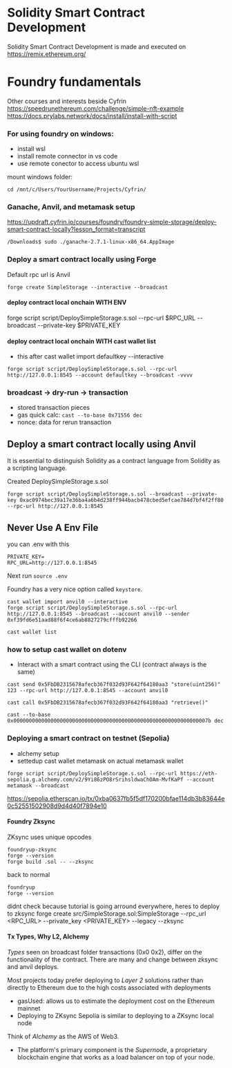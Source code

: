 # Solidity Smart Contract Development 

Solidity Smart Contract Development is made and executed on
https://remix.ethereum.org/

# Foundry fundamentals 

Other courses and interests beside Cyfrin
https://speedrunethereum.com/challenge/simple-nft-example
https://docs.prylabs.network/docs/install/install-with-script


### For using foundry on windows:

- install wsl
- install remote connector in vs code
- use remote conector to access ubuntu wsl

mount windows folder:
```
cd /mnt/c/Users/YourUsername/Projects/Cyfrin/
```

### Ganache, Anvil, and metamask setup
https://updraft.cyfrin.io/courses/foundry/foundry-simple-storage/deploy-smart-contract-locally?lesson_format=transcript

```
/Downloads$ sudo ./ganache-2.7.1-linux-x86_64.AppImage
```

### Deploy a smart contract locally using Forge
Default rpc url is Anvil 
```
forge create SimpleStorage --interactive --broadcast
```

#### deploy contract local onchain WITH ENV

forge script script/DeploySimpleStorage.s.sol --rpc-url $RPC_URL --broadcast --private-key $PRIVATE_KEY

#### deploy contract local onchain WITH cast wallet list

- this after cast wallet import defaultkey --interactive
```
forge script script/DeploySimpleStorage.s.sol --rpc-url http://127.0.0.1:8545 --account defaultkey --broadcast -vvvv
```
### broadcast -> dry-run -> transaction

- stored transaction pieces
- gas quick calc: ```cast --to-base 0x71556 dec```
- nonce: data for rerun transaction

## Deploy a smart contract locally using Anvil
It is essential to distinguish Solidity as a contract language from Solidity as a scripting language.

Created DeploySimpleStorage.s.sol
```
forge script script/DeploySimpleStorage.s.sol --broadcast --private-key 0xac0974bec39a17e36ba4a6b4d238ff944bacb478cbed5efcae784d7bf4f2ff80 --rpc-url http://127.0.0.1:8545
```

## Never Use A Env File
you can .env with this
```
PRIVATE_KEY=
RPC_URL=http://127.0.0.1:8545
```

Next run `source .env`

Foundry has a very nice option called `keystore`.

```
cast wallet import anvil0 --interactive
forge script script/DeploySimpleStorage.s.sol --rpc-url http://127.0.0.1:8545 --broadcast --account anvil0 --sender 0xf39fd6e51aad88f6f4ce6ab8827279cfffb92266
```
```
cast wallet list
```

### how to setup cast wallet on dotenv

- Interact with a smart contract using the CLI (contract always is the same)
```
cast send 0x5FbDB2315678afecb367f032d93F642f64180aa3 "store(uint256)" 123 --rpc-url http://127.0.0.1:8545 --account anvil0

cast call 0x5FbDB2315678afecb367f032d93F642f64180aa3 "retrieve()"

cast --to-base 0x000000000000000000000000000000000000000000000000000000000000007b dec
```

### Deploying a smart contract on testnet (Sepolia)

- alchemy setup
- settedup cast wallet metamask on actual metamask wallet

```
forge script script/DeploySimpleStorage.s.sol --rpc-url https://eth-sepolia.g.alchemy.com/v2/9Yi86zPO8rSrihsldwaChOAm-MvfKaPf --account metamask --broadcast
```
https://sepolia.etherscan.io/tx/0xba0637fb5f5df170200bfae114db3b83644e0c52551502908d9d4d40f7894e10

#### Foundry Zksync

ZKsync uses unique opcodes
```
foundryup-zksync
forge --version
forge build .sol -- --zksync

```
back to normal
```
foundryup
forge --version
```
didnt check because tutorial is going arround everywhere, heres to deploy to zksync
forge create src/SimpleStorage.sol:SimpleStorage --rpc_url <RPC_URL> --private_key <PRIVATE_KEY> --legacy --zksync

#### Tx Types, Why L2, Alchemy

*Types* seen on broadcast folder transactions (0x0 0x2), differ on the functionality of the contract. There are many and change between zksync and anvil deploys.

Most projects today prefer deploying to *Layer 2* solutions rather than directly to Ethereum due to the high costs associated with deployments
- gasUsed: allows us to estimate the deployment cost on the Ethereum mainnet
- Deploying to ZKsync Sepolia is similar to deploying to a ZKsync local node

Think of *Alchemy* as the AWS of Web3.
- The platform's primary component is the _Supernode_, a proprietary blockchain engine that works as a load balancer on top of your node.
